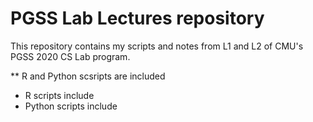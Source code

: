 # PGSS Lab Lectures repository

This repository contains my scripts and notes from L1 and L2 of CMU's PGSS 2020 CS Lab program.

** R and Python scsripts are included 
- R scripts include 
- Python scripts include 
